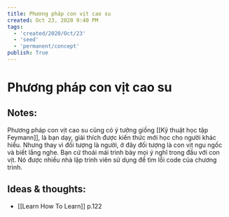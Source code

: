 ```yaml
---
title: Phương pháp con vịt cao su
created: Oct 23, 2020 9:40 PM
tags:
  - 'created/2020/Oct/23'
  - 'seed'
  - 'permanent/concept'
publish: True
---
```

# Phương pháp con vịt cao su

## Notes:
Phương pháp con vịt cao su cũng có ý tưởng giống [[Kỹ thuật học tập Feymann]], là bạn dạy, giải thích được kiến thức mới học cho người khác hiểu. Nhưng thay vì đối tượng là người, ở đây đối tượng là con vịt ngu ngốc và biết lắng nghe. Bạn cứ thoải mái trình bày mọi ý nghĩ trong đầu với con vịt. Nó được nhiều nhà lập trình viên sử dụng để tìm lỗi code của chương trình.

## Ideas & thoughts:
- [[Learn How To Learn]] p.122